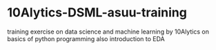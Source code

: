 # 10Alytics-DSML-asuu-training
training  exercise on data science and machine learning by 10Alytics
on basics of python programming
also introduction to EDA 
